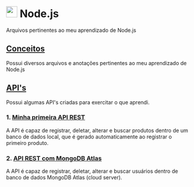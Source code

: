 # <img src="https://user-images.githubusercontent.com/73192682/113967621-b8598680-9807-11eb-8125-668ccaa5dff2.png" width="30" height="30"> Node.js
Arquivos pertinentes ao meu aprendizado de Node.js

## [Conceitos](https://github.com/royalfelep/Node.js/tree/main/conceitos)
Possui diversos arquivos e anotações pertinentes ao meu aprendizado de Node.js

## [API's](https://github.com/royalfelep/Node.js/tree/main/projetinhos/)
Possui algumas API's criadas para exercitar o que aprendi.

### 1. [Minha primeira API REST](https://github.com/royalfelep/Node.js/tree/main/APIs/firstAPI)
A API é capaz de registrar, deletar, alterar e buscar produtos dentro de um banco de dados local, que é gerado automaticamente ao registrar o primeiro produto.

### 2. [API REST com MongoDB Atlas](https://github.com/royalfelep/Node.js/tree/main/APIs/api-with-mongodb)
A API é capaz de registrar, deletar, alterar e buscar usuários dentro de banco de dados MongoDB Atlas (cloud server).
